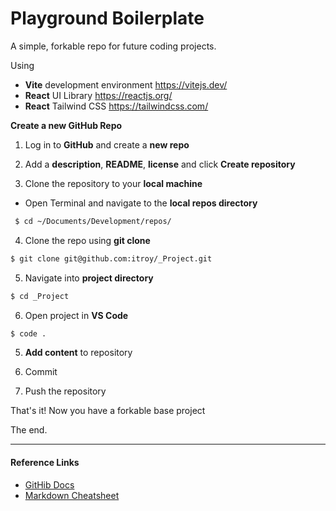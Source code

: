 # Playground Boilerplate

A simple, forkable repo for future coding projects.


Using
+ **Vite** development environment https://vitejs.dev/
+ **React** UI Library https://reactjs.org/
+ **React** Tailwind CSS https://tailwindcss.com/

<!-- Aim: Log the step by step process to create a forkable base repo for future coding projects. -->

<!-- Goal: make it beautiful -->
<!-- Goal: use cheatsheets -->

<!-- INITIAL SETUP STEPS -->

<!-- Create a new Github Repository on GitHub  -->
<!-- Add a description README license. [Create repository]  -->
<!-- Open Terminal -->
<!-- Navigate to local repos directory -->
<!-- Clone the repo to local directory  -->
<!-- cd into _Project directory  -->
<!-- Open project in VS Code -->

<!-- END: INITIAL SETUP STEPS -->

<!-- ENVIRONMENT Decisions -->
<!-- Use npm -->
<!-- $ npm init -->
<!-- Use Babel to write code in the latest version of Javascript -->
<!-- $ npm install --save-dev @babel/core @babel/cli -->
<!-- Use Jest testing framework -->
<!-- $ npm install --save-dev jest -->
<!-- create index.html -->

<!-- Requirements -->

<!-- END: CREATE ENVIRONMENT STEPS -->


<!-- Update README file -->
<!--  -->




**Create a new GitHub Repo**

 1. Log in to **GitHub** and create a **new repo**

<!-- ![alt text](assets/screenshots/01-github-new.png) -->

2. Add a **description**, **README**, **license** and click **Create repository**

<!-- ![alt text](assets/screenshots/02-github-new.png) -->

3. Clone the repository to your **local machine**
- Open Terminal and navigate to the **local repos directory** 
```bash
 $ cd ~/Documents/Development/repos/
 ``` 
4. Clone the repo using **git clone** 
```bash
$ git clone git@github.com:itroy/_Project.git
```
5. Navigate into **project directory**
```bash
$ cd _Project
```
6. Open project in **VS Code**
```bash
$ code .
```

5. **Add content** to repository

6. Commit

7. Push the repository

That's it! Now you have a forkable base project 

The end.

---

#### **Reference Links**

- [GitHib Docs](https://docs.github.com/en)
- [Markdown Cheatsheet](https://docs.github.com/en)